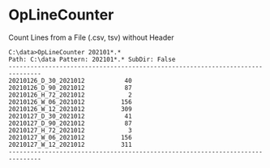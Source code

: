 # OpLineCounter

Count Lines from a File (.csv, tsv) without Header

    C:\data>OpLineCounter 202101*.*
    Path: C:\data Pattern: 202101*.* SubDir: False
    -------------------------------------------------------------------------------
    20210126_D_30_2021012           40
    20210126_D_90_2021012           87
    20210126_H_72_2021012            2
    20210126_W_06_2021012          156
    20210126_W_12_2021012          309
    20210127_D_30_2021012           41
    20210127_D_90_2021012           87
    20210127_H_72_2021012            3
    20210127_W_06_2021012          156
    20210127_W_12_2021012          311
    -------------------------------------------------------------------------------
